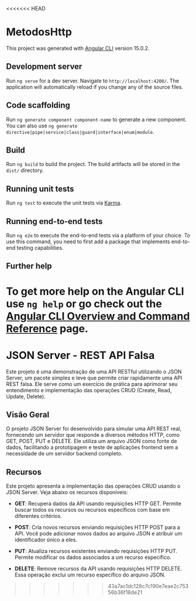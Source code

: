 <<<<<<< HEAD
# MetodosHttp

This project was generated with [Angular CLI](https://github.com/angular/angular-cli) version 15.0.2.

## Development server

Run `ng serve` for a dev server. Navigate to `http://localhost:4200/`. The application will automatically reload if you change any of the source files.

## Code scaffolding

Run `ng generate component component-name` to generate a new component. You can also use `ng generate directive|pipe|service|class|guard|interface|enum|module`.

## Build

Run `ng build` to build the project. The build artifacts will be stored in the `dist/` directory.

## Running unit tests

Run `ng test` to execute the unit tests via [Karma](https://karma-runner.github.io).

## Running end-to-end tests

Run `ng e2e` to execute the end-to-end tests via a platform of your choice. To use this command, you need to first add a package that implements end-to-end testing capabilities.

## Further help

To get more help on the Angular CLI use `ng help` or go check out the [Angular CLI Overview and Command Reference](https://angular.io/cli) page.
=======
# JSON Server - REST API Falsa

Este projeto é uma demonstração de uma API RESTful utilizando o JSON Server, um pacote simples e leve que permite criar rapidamente uma API REST falsa. Ele serve como um exercício de prática para aprimorar seu entendimento e implementação das operações CRUD (Create, Read, Update, Delete).

## Visão Geral

O projeto JSON Server foi desenvolvido para simular uma API REST real, fornecendo um servidor que responde a diversos métodos HTTP, como GET, POST, PUT e DELETE. Ele utiliza um arquivo JSON como fonte de dados, facilitando a prototipagem e teste de aplicações frontend sem a necessidade de um servidor backend completo.

## Recursos

Este projeto apresenta a implementação das operações CRUD usando o JSON Server. Veja abaixo os recursos disponíveis:

- **GET**: Recupera dados da API usando requisições HTTP GET. Permite buscar todos os recursos ou recursos específicos com base em diferentes critérios.

- **POST**: Cria novos recursos enviando requisições HTTP POST para a API. Você pode adicionar novos dados ao arquivo JSON e atribuir um identificador único a eles.

- **PUT**: Atualiza recursos existentes enviando requisições HTTP PUT. Permite modificar os dados associados a um recurso específico.

- **DELETE**: Remove recursos da API usando requisições HTTP DELETE. Essa operação exclui um recurso específico do arquivo JSON.
>>>>>>> 43a7ac1dc128c7c190e7eae2c75356b36f18de21
